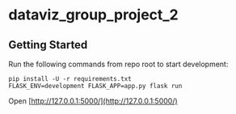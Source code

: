 # dataviz_group_project_2

## Getting Started

Run the following commands from repo root to start development:
```
pip install -U -r requirements.txt
FLASK_ENV=development FLASK_APP=app.py flask run
```

Open [http://127.0.0.1:5000/](http://127.0.0.1:5000/)